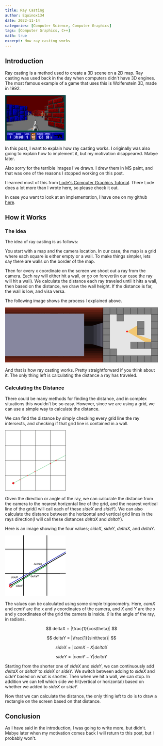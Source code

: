 ```yaml
---
title: Ray Casting
author: Equinox134
date: 2022-11-14
categories: [Computer Science, Computer Graphics]
tags: [Computer Graphics, C++]
math: true
excerpt: How ray casting works
---
```

## Introduction

Ray casting is a method used to create a 3D scene on a 2D map. Ray casting was used back in the day when computers didn't have 3D engines. The most famous example of a game that uses this is Wolfenstein 3D, made in 1992.

![Image of Wolfenstein 3D][wolfenstein3d]

In this post, I want to explain how ray casting works. I originally was also going to explain how to implement it, but my motivation disappeared. Mabye later.

Also sorry for the terrible images I've drawn. I drew them in MS paint, and that was one of the reasons I stopped working on this post.

I learned most of this from [Lode's Computer Graphics Tutorial][Lodeblog]. There Lode does a lot more than I wrote here, so please check it out.

In case you want to look at an implementation, I have one on my github [here][githublink].

## How it Works

### The Idea

The idea of ray casting is as follows:

You start with a map and the camera location. In our case, the map is a grid where each square is either empty or a wall. To make things simpler, lets say there are walls on the border of the map.

Then for every x coordinate on the screen we shoot out a ray from the camera. Each ray will either hit a wall, or go on forever(in our case the ray will hit a wall). We calculate the distance each ray traveled until it hits a wall, then based on the distance, we draw the wall height. If the distance is far, the wall is low, and visa versa.

The following image shows the process I explained above.

![Ray cast image][raycastdemoimage]

And that is how ray casting works. Pretty straightforward if you think about it. The only thing left is calculating the distance a ray has traveled.

### Calculating the Distance

There could be many methods for finding the distance, and in complex situations this wouldn't be so easy. However, since we are using a grid, we can use a simple way to calculate the distance.

We can find the distance by simply checking every grid line the ray intersects, and checking if that grid line is contained in a wall.

![Grid intersection][gridrayimage]

Given the direction or angle of the ray, we can calculate the distance from the camera to the nearest horizontal line of the grid, and the nearest vertical line of the grid(I will call each of these $sideX$ and $sideY$). We can also calculate the distance between the horizontal and vertical grid lines in the rays direction(I will call these distances $deltaX$ and $deltaY$).

Here is an image showing the four values; $sideX$, $sideY$, $deltaX$, and $deltaY$.

![Grid distance][varimage]

The values can be calculated using some simple trigonometry. Here, $camX$ and $camY$ are the x and y coordinates of the camera, and $X$ and $Y$ are the x and y coordinates of the grid the camera is inside. $\theta$ is the angle of the ray, in radians.

$$ deltaX = |\frac{1}{cos\theta}| $$

$$ deltaY = |\frac{1}{sin\theta}| $$

$$ sideX = |camX - X|deltaX $$

$$ sideY = |camY - Y|deltaY $$

Starting from the shorter one of $sideX$ and $sideY$, we can continuously add $deltaX$ or $deltaY$ to $sideX$ or $sideY$. We switch between adding to $sideX$ and $sideY$ based on what is shorter. Then when we hit a wall, we can stop. In addition we can tell which side we hit(vertical or horizontal) based on whether we added to $sideX$ or $sideY$.

Now that we can calculate the distance, the only thing left to do is to draw a rectangle on the screen based on that distance.

## Conclusion

As I have said in the introduction, I was going to write more, but didn't. Mabye later when my motivation comes back I will return to this post, but I probably won't.

[Lodeblog]: https://lodev.org/cgtutor/raycasting.html
[githublink]: https://github.com/Equinox134/C-Bitmap-Raycaster

[wolfenstein3d]: https://raw.githubusercontent.com/Equinox134/equinox134.github.io/master/assets/img/2022-11-14-Ray-Casting/wolfenstein3d.png
[raycastdemoimage]: https://raw.githubusercontent.com/Equinox134/equinox134.github.io/master/assets/img/2022-11-14-Ray-Casting/Simple_raycasting_with_fisheye_correction.gif
[gridrayimage]: https://raw.githubusercontent.com/Equinox134/equinox134.github.io/master/assets/img/2022-11-14-Ray-Casting/grid%20intersection.png
[varimage]: https://raw.githubusercontent.com/Equinox134/equinox134.github.io/master/assets/img/2022-11-14-Ray-Casting/variables.png
